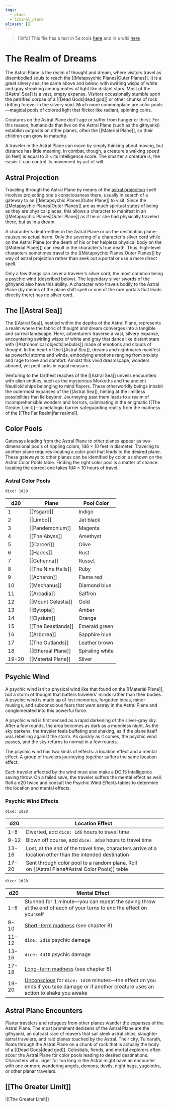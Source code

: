 ```yaml
---
tags:
  - plane
  - liminal_plane
aliases: []
---
```

>[!info] This file has a text in 5e.tools [here](https://5e.tools/book.html#dmg,-1,astral%20plane,0) and in a wiki [here](https://forgottenrealms.fandom.com/wiki/Astral_Plane)

# The Realm of Dreams

The Astral Plane is the realm of thought and dream, where visitors travel as disembodied souls to reach the [[Metapsychic Planes|Outer Planes]]. It is a great silvery sea, the same above and below, with swirling wisps of white and gray streaking among motes of light like distant stars. Most of the [[Astral Sea]] is a vast, empty expanse. Visitors occasionally stumble upon the petrified corpse of a [[Dead Gods|dead god]] or other chunks of rock drifting forever in the silvery void. Much more commonplace are color pools—magical pools of colored light that flicker like radiant, spinning coins.

Creatures on the Astral Plane don't age or suffer from hunger or thirst. For this reason, humanoids that live on the Astral Plane (such as the githyanki) establish outposts on other planes, often the [[Material Plane]], so their children can grow to maturity.

A traveler in the Astral Plane can move by simply thinking about moving, but distance has little meaning. In combat, though, a creature's walking speed (in feet) is equal to 3 × its Intelligence score. The smarter a creature is, the easier it can control its movement by act of will.

## Astral Projection

Traveling through the Astral Plane by means of the [astral projection](https://5e.tools/spells.html#astral%20projection_phb) spell involves projecting one's consciousness there, usually in search of a gateway to an [[Metapsychic Planes|Outer Plane]] to visit. Since the [[Metapsychic Planes|Outer Planes]] are as much spiritual states of being as they are physical places, this allows a character to manifest in an [[Metapsychic Planes|Outer Plane]] as if he or she had physically traveled there, but as in a dream.

A character's death-either in the Astral Plane or on the destination plane-causes no actual harm. Only the severing of a character's silver cord while on the Astral Plane (or the death of his or her helpless physical body on the [[Material Plane]]) can result in the character's true death. Thus, high-level characters sometimes travel to the [[Metapsychic Planes|Outer Planes]] by way of astral projection rather than seek out a portal or use a more direct spell.

Only a few things can sever a traveler's silver cord, the most common being a psychic wind (described below). The legendary silver swords of the githyanki also have this ability. A character who travels bodily to the Astral Plane (by means of the plane shift spell or one of the rare portals that leads directly there) has no silver cord.

## The [[Astral Sea]]

The [[Astral Sea]], nestled within the depths of the Astral Plane, represents a realm where the fabric of thought and dream converges into a tangible and surreal landscape. Here, adventurers traverse a vast, silvery expanse, encountering swirling wisps of white and gray that dance like distant stars with [[Astronomical objects|nebulas]] made of emotions and clouds of thought. In the heart of the [[Astral Sea]], dreams and nightmares manifest as powerful storms and winds, embodying emotions ranging from anxiety and rage to love and comfort. Amidst this vivid dreamscape, wonders abound, yet peril lurks in equal measure.

Venturing to the farthest reaches of the [[Astral Sea]] unveils encounters with alien entities, such as the mysterious Morkoths and the ancient Nautiloid ships belonging to mind flayers. These otherworldly beings inhabit the outermost expanses of the [[Astral Sea]], hinting at the limitless possibilities that lie beyond. Journeying past them leads to a realm of incomprehensible wonders and horrors, culminating in the enigmatic [[The Greater Limit]]—a metalogic barrier safeguarding reality from the madness of the [[The Far Realm|far realms]].


## Color Pools

Gateways leading from the Astral Plane to other planes appear as two-dimensional pools of rippling colors, 1d6 × 10 feet in diameter. Traveling to another plane requires locating a color pool that leads to the desired plane. These gateways to other planes can be identified by color, as shown on the Astral Color Pools table. Finding the right color pool is a matter of chance: locating the correct one takes 1d4 × 10 hours of travel.

### Astral Color Pools

`dice: 1d20`

|d20|Plane|Pool Color|
|---|---|---|
|1|[[Ysgard]]|Indigo|
|2|[[Limbo]]|Jet black|
|3|[[Pandemonium]]|Magenta|
|4|[[The Abyss]]|Amethyst|
|5|[[Carceri]]|Olive|
|6|[[Hades]]|Rust|
|7|[[Gehenna]]|Russet|
|8|[[The Nine Hells]]|Ruby|
|9|[[Acheron]]|Flame red|
|10|[[Mechanus]]|Diamond blue|
|11|[[Arcadia]]|Saffron|
|12|[[Mount Celestia]]|Gold|
|13|[[Bytopia]]|Amber|
|14|[[Elysium]]|Orange|
|15|[[The Beastlands]]|Emerald green|
|16|[[Arborea]]|Sapphire blue|
|17|[[The Outlands]]|Leather brown|
|18|[[Ethereal Plane]]|Spiraling white|
|19-20|[[Material Plane]]|Silver|

## Psychic Wind

A psychic wind isn't a physical wind like that found on the [[Material Plane]], but a storm of thought that batters travelers' minds rather than their bodies. A psychic wind is made up of lost memories, forgotten ideas, minor musings, and subconscious fears that went astray in the Astral Plane and conglomerated into this powerful force.

A psychic wind is first sensed as a rapid darkening of the silver-gray sky. After a few rounds, the area becomes as dark as a moonless night. As the sky darkens, the traveler feels buffeting and shaking, as if the plane itself was rebelling against the storm. As quickly as it comes, the psychic wind passes, and the sky returns to normal in a few rounds.

The psychic wind has two kinds of effects: a location effect and a mental effect. A group of travelers journeying together suffers the same location effect.

Each traveler affected by the wind must also make a DC 15 Intelligence saving throw. On a failed save, the traveler suffers the mental effect as well. Roll a d20 twice and consult the Psychic Wind Effects tables to determine the location and mental effects.

### Psychic Wind Effects
`dice: 1d20`

| d20   | Location Effect                                                                                          |
| ----- | -------------------------------------------------------------------------------------------------------- |
| 1-8   | Diverted, add `dice: 1d6` hours to travel time                                                                   |
| 9-12  | Blown off course, add `dice: 3d10` hours to travel time                                                          |
| 13-16 | Lost, at the end of the travel time, characters arrive at a location other than the intended destination |
| 17-20 | Sent through color pool to a random plane. Roll on [[Astral Plane#Astral Color Pools]] table             |

`dice: 1d20`

| d20   | Mental Effect                                                                                                                                                                               |
| ----- | ------------------------------------------------------------------------------------------------------------------------------------------------------------------------------------------- |
| 1-8   | Stunned for 1 minute—you can repeat the saving throw at the end of each of your turns to end the effect on yourself                                                                         |
| 9-10  | [Short-term madness](https://5e.tools/tables.html#short-term%20madness_dmg) (see chapter 8)                                                                                                 |
| 11-12 | `dice: 2d10` psychic damage                                                                                                                                                                         |
| 13-16 | `dice: 4d10` psychic damage                                                                                                                                                                         |
| 17-18 | [Long-term madness](https://5e.tools/tables.html#long-term%20madness_dmg) (see chapter 8)                                                                                                   |
| 19-20 | [Unconscious](https://5e.tools/conditionsdiseases.html#unconscious_phb) for `dice: 1d10` minutes—the effect on you ends if you take damage or if another creature uses an action to shake you awake |

## Astral Plane Encounters

Planar travelers and refugees from other planes wander the expanses of the Astral Plane. The most prominent denizens of the Astral Plane are the githyanki, an outcast race of reavers that sail sleek astral ships, slaughter astral travelers, and raid planes touched by the Astral. Their city, Tu'narath, floats through the Astral Plane on a chunk of rock that is actually the body of a [[Dead Gods|dead god]]. Celestials, fiends, and mortal explorers often scour the Astral Plane for color pools leading to desired destinations. Characters who linger for too long in the Astral might have an encounter with one or more wandering angels, demons, devils, night hags, yugoloths, or other planar travelers.


## [[The Greater Limit]]

![[The Greater Limit]]